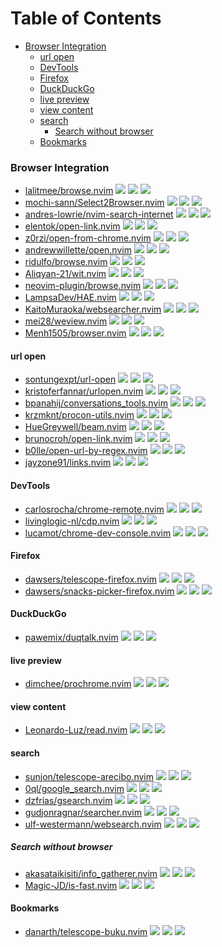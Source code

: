 # Table of Contents

<!-- toc -->

- [Browser Integration](#browser-integration)
  * [url open](#url-open)
  * [DevTools](#devtools)
  * [Firefox](#firefox)
  * [DuckDuckGo](#duckduckgo)
  * [live preview](#live-preview)
  * [view content](#view-content)
  * [search](#search)
    + [Search without browser](#search-without-browser)
  * [Bookmarks](#bookmarks)

<!-- tocstop -->

### Browser Integration

- [lalitmee/browse.nvim](https://github.com/lalitmee/browse.nvim) ![](https://img.shields.io/github/stars/lalitmee/browse.nvim) ![](https://img.shields.io/github/last-commit/lalitmee/browse.nvim) ![](https://img.shields.io/github/commit-activity/y/lalitmee/browse.nvim)
- [mochi-sann/Select2Browser.nvim](https://github.com/mochi-sann/Select2Browser.nvim) ![](https://img.shields.io/github/stars/mochi-sann/Select2Browser.nvim) ![](https://img.shields.io/github/last-commit/mochi-sann/Select2Browser.nvim) ![](https://img.shields.io/github/commit-activity/y/mochi-sann/Select2Browser.nvim)
- [andres-lowrie/nvim-search-internet](https://github.com/andres-lowrie/nvim-search-internet) ![](https://img.shields.io/github/stars/andres-lowrie/nvim-search-internet) ![](https://img.shields.io/github/last-commit/andres-lowrie/nvim-search-internet) ![](https://img.shields.io/github/commit-activity/y/andres-lowrie/nvim-search-internet)
- [elentok/open-link.nvim](https://github.com/elentok/open-link.nvim) ![](https://img.shields.io/github/stars/elentok/open-link.nvim) ![](https://img.shields.io/github/last-commit/elentok/open-link.nvim) ![](https://img.shields.io/github/commit-activity/y/elentok/open-link.nvim)
- [z0rzi/open-from-chrome.nvim](https://github.com/z0rzi/open-from-chrome.nvim) ![](https://img.shields.io/github/stars/z0rzi/open-from-chrome.nvim) ![](https://img.shields.io/github/last-commit/z0rzi/open-from-chrome.nvim) ![](https://img.shields.io/github/commit-activity/y/z0rzi/open-from-chrome.nvim)
- [andrewwillette/open.nvim](https://github.com/andrewwillette/open.nvim) ![](https://img.shields.io/github/stars/andrewwillette/open.nvim) ![](https://img.shields.io/github/last-commit/andrewwillette/open.nvim) ![](https://img.shields.io/github/commit-activity/y/andrewwillette/open.nvim)
- [ridulfo/browse.nvim](https://github.com/ridulfo/browse.nvim) ![](https://img.shields.io/github/stars/ridulfo/browse.nvim) ![](https://img.shields.io/github/last-commit/ridulfo/browse.nvim) ![](https://img.shields.io/github/commit-activity/y/ridulfo/browse.nvim)
- [Aliqyan-21/wit.nvim](https://github.com/Aliqyan-21/wit.nvim) ![](https://img.shields.io/github/stars/Aliqyan-21/wit.nvim) ![](https://img.shields.io/github/last-commit/Aliqyan-21/wit.nvim) ![](https://img.shields.io/github/commit-activity/y/Aliqyan-21/wit.nvim)
- [neovim-plugin/browse.nvim](https://github.com/neovim-plugin/browse.nvim) ![](https://img.shields.io/github/stars/neovim-plugin/browse.nvim) ![](https://img.shields.io/github/last-commit/neovim-plugin/browse.nvim) ![](https://img.shields.io/github/commit-activity/y/neovim-plugin/browse.nvim)
- [LampsaDev/HAE.nvim](https://github.com/LampsaDev/HAE.nvim) ![](https://img.shields.io/github/stars/LampsaDev/HAE.nvim) ![](https://img.shields.io/github/last-commit/LampsaDev/HAE.nvim) ![](https://img.shields.io/github/commit-activity/y/LampsaDev/HAE.nvim)
- [KaitoMuraoka/websearcher.nvim](https://github.com/KaitoMuraoka/websearcher.nvim) ![](https://img.shields.io/github/stars/KaitoMuraoka/websearcher.nvim) ![](https://img.shields.io/github/last-commit/KaitoMuraoka/websearcher.nvim) ![](https://img.shields.io/github/commit-activity/y/KaitoMuraoka/websearcher.nvim)
- [mei28/weview.nvim](https://github.com/mei28/weview.nvim) ![](https://img.shields.io/github/stars/mei28/weview.nvim) ![](https://img.shields.io/github/last-commit/mei28/weview.nvim) ![](https://img.shields.io/github/commit-activity/y/mei28/weview.nvim)
- [Menh1505/browser.nvim](https://github.com/Menh1505/browser.nvim) ![](https://img.shields.io/github/stars/Menh1505/browser.nvim) ![](https://img.shields.io/github/last-commit/Menh1505/browser.nvim) ![](https://img.shields.io/github/commit-activity/y/Menh1505/browser.nvim)

#### url open

- [sontungexpt/url-open](https://github.com/sontungexpt/url-open) ![](https://img.shields.io/github/stars/sontungexpt/url-open) ![](https://img.shields.io/github/last-commit/sontungexpt/url-open) ![](https://img.shields.io/github/commit-activity/y/sontungexpt/url-open)
- [kristoferfannar/urlopen.nvim](https://github.com/kristoferfannar/urlopen.nvim) ![](https://img.shields.io/github/stars/kristoferfannar/urlopen.nvim) ![](https://img.shields.io/github/last-commit/kristoferfannar/urlopen.nvim) ![](https://img.shields.io/github/commit-activity/y/kristoferfannar/urlopen.nvim)
- [bpanahij/conversations_tools.nvim](https://github.com/bpanahij/conversations_tools.nvim) ![](https://img.shields.io/github/stars/bpanahij/conversations_tools.nvim) ![](https://img.shields.io/github/last-commit/bpanahij/conversations_tools.nvim) ![](https://img.shields.io/github/commit-activity/y/bpanahij/conversations_tools.nvim)
- [krzmknt/procon-utils.nvim](https://github.com/krzmknt/procon-utils.nvim) ![](https://img.shields.io/github/stars/krzmknt/procon-utils.nvim) ![](https://img.shields.io/github/last-commit/krzmknt/procon-utils.nvim) ![](https://img.shields.io/github/commit-activity/y/krzmknt/procon-utils.nvim)
- [HueGreywell/beam.nvim](https://github.com/HueGreywell/beam.nvim) ![](https://img.shields.io/github/stars/HueGreywell/beam.nvim) ![](https://img.shields.io/github/last-commit/HueGreywell/beam.nvim) ![](https://img.shields.io/github/commit-activity/y/HueGreywell/beam.nvim)
- [brunocroh/open-link.nvim](https://github.com/brunocroh/open-link.nvim) ![](https://img.shields.io/github/stars/brunocroh/open-link.nvim) ![](https://img.shields.io/github/last-commit/brunocroh/open-link.nvim) ![](https://img.shields.io/github/commit-activity/y/brunocroh/open-link.nvim)
- [b0lle/open-url-by-regex.nvim](https://github.com/b0lle/open-url-by-regex.nvim) ![](https://img.shields.io/github/stars/b0lle/open-url-by-regex.nvim) ![](https://img.shields.io/github/last-commit/b0lle/open-url-by-regex.nvim) ![](https://img.shields.io/github/commit-activity/y/b0lle/open-url-by-regex.nvim)
- [jayzone91/links.nvim](https://github.com/jayzone91/links.nvim) ![](https://img.shields.io/github/stars/jayzone91/links.nvim) ![](https://img.shields.io/github/last-commit/jayzone91/links.nvim) ![](https://img.shields.io/github/commit-activity/y/jayzone91/links.nvim)

#### DevTools

- [carlosrocha/chrome-remote.nvim](https://github.com/carlosrocha/chrome-remote.nvim) ![](https://img.shields.io/github/stars/carlosrocha/chrome-remote.nvim) ![](https://img.shields.io/github/last-commit/carlosrocha/chrome-remote.nvim) ![](https://img.shields.io/github/commit-activity/y/carlosrocha/chrome-remote.nvim)
- [livinglogic-nl/cdp.nvim](https://github.com/livinglogic-nl/cdp.nvim) ![](https://img.shields.io/github/stars/livinglogic-nl/cdp.nvim) ![](https://img.shields.io/github/last-commit/livinglogic-nl/cdp.nvim) ![](https://img.shields.io/github/commit-activity/y/livinglogic-nl/cdp.nvim)
- [lucamot/chrome-dev-console.nvim](https://github.com/lucamot/chrome-dev-console.nvim) ![](https://img.shields.io/github/stars/lucamot/chrome-dev-console.nvim) ![](https://img.shields.io/github/last-commit/lucamot/chrome-dev-console.nvim) ![](https://img.shields.io/github/commit-activity/y/lucamot/chrome-dev-console.nvim)

#### Firefox

- [dawsers/telescope-firefox.nvim](https://github.com/dawsers/telescope-firefox.nvim) ![](https://img.shields.io/github/stars/dawsers/telescope-firefox.nvim) ![](https://img.shields.io/github/last-commit/dawsers/telescope-firefox.nvim) ![](https://img.shields.io/github/commit-activity/y/dawsers/telescope-firefox.nvim)
- [dawsers/snacks-picker-firefox.nvim](https://github.com/dawsers/snacks-picker-firefox.nvim) ![](https://img.shields.io/github/stars/dawsers/snacks-picker-firefox.nvim) ![](https://img.shields.io/github/last-commit/dawsers/snacks-picker-firefox.nvim) ![](https://img.shields.io/github/commit-activity/y/dawsers/snacks-picker-firefox.nvim)

#### DuckDuckGo

- [pawemix/duqtalk.nvim](https://github.com/pawemix/duqtalk.nvim) ![](https://img.shields.io/github/stars/pawemix/duqtalk.nvim) ![](https://img.shields.io/github/last-commit/pawemix/duqtalk.nvim) ![](https://img.shields.io/github/commit-activity/y/pawemix/duqtalk.nvim)

#### live preview

- [dimchee/prochrome.nvim](https://github.com/dimchee/prochrome.nvim) ![](https://img.shields.io/github/stars/dimchee/prochrome.nvim) ![](https://img.shields.io/github/last-commit/dimchee/prochrome.nvim) ![](https://img.shields.io/github/commit-activity/y/dimchee/prochrome.nvim)

#### view content

- [Leonardo-Luz/read.nvim](https://github.com/Leonardo-Luz/read.nvim) ![](https://img.shields.io/github/stars/Leonardo-Luz/read.nvim) ![](https://img.shields.io/github/last-commit/Leonardo-Luz/read.nvim) ![](https://img.shields.io/github/commit-activity/y/Leonardo-Luz/read.nvim)

#### search

- [sunjon/telescope-arecibo.nvim](https://github.com/sunjon/telescope-arecibo.nvim) ![](https://img.shields.io/github/stars/sunjon/telescope-arecibo.nvim) ![](https://img.shields.io/github/last-commit/sunjon/telescope-arecibo.nvim) ![](https://img.shields.io/github/commit-activity/y/sunjon/telescope-arecibo.nvim)
- [0ql/google_search.nvim](https://github.com/0ql/google_search.nvim) ![](https://img.shields.io/github/stars/0ql/google_search.nvim) ![](https://img.shields.io/github/last-commit/0ql/google_search.nvim) ![](https://img.shields.io/github/commit-activity/y/0ql/google_search.nvim)
- [dzfrias/gsearch.nvim](https://github.com/dzfrias/gsearch.nvim) ![](https://img.shields.io/github/stars/dzfrias/gsearch.nvim) ![](https://img.shields.io/github/last-commit/dzfrias/gsearch.nvim) ![](https://img.shields.io/github/commit-activity/y/dzfrias/gsearch.nvim)
- [gudjonragnar/searcher.nvim](https://github.com/gudjonragnar/searcher.nvim) ![](https://img.shields.io/github/stars/gudjonragnar/searcher.nvim) ![](https://img.shields.io/github/last-commit/gudjonragnar/searcher.nvim) ![](https://img.shields.io/github/commit-activity/y/gudjonragnar/searcher.nvim)
- [ulf-westermann/websearch.nvim](https://github.com/ulf-westermann/websearch.nvim) ![](https://img.shields.io/github/stars/ulf-westermann/websearch.nvim) ![](https://img.shields.io/github/last-commit/ulf-westermann/websearch.nvim) ![](https://img.shields.io/github/commit-activity/y/ulf-westermann/websearch.nvim)

##### Search without browser

- [akasataikisiti/info_gatherer.nvim](https://github.com/akasataikisiti/info_gatherer.nvim) ![](https://img.shields.io/github/stars/akasataikisiti/info_gatherer.nvim) ![](https://img.shields.io/github/last-commit/akasataikisiti/info_gatherer.nvim) ![](https://img.shields.io/github/commit-activity/y/akasataikisiti/info_gatherer.nvim)
- [Magic-JD/is-fast.nvim](https://github.com/Magic-JD/is-fast.nvim) ![](https://img.shields.io/github/stars/Magic-JD/is-fast.nvim) ![](https://img.shields.io/github/last-commit/Magic-JD/is-fast.nvim) ![](https://img.shields.io/github/commit-activity/y/Magic-JD/is-fast.nvim)

#### Bookmarks

- [danarth/telescope-buku.nvim](https://github.com/danarth/telescope-buku.nvim) ![](https://img.shields.io/github/stars/danarth/telescope-buku.nvim) ![](https://img.shields.io/github/last-commit/danarth/telescope-buku.nvim) ![](https://img.shields.io/github/commit-activity/y/danarth/telescope-buku.nvim)

